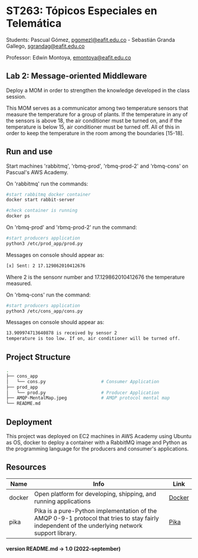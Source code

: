 # ST263: Tópicos Especiales en Telemática
Students: Pascual Gómez, pgomezl@eafit.edu.co - Sebastián Granda Gallego, sgrandag@eafit.edu.co

Professor: Edwin Montoya, emontoya@eafit.edu.co

## Lab 2: Message-oriented Middleware
Deploy a MOM in order to strengthen the knowledge developed in the class session.

This MOM serves as a communicator among two temperature sensors that measure the temperature for a group of plants. If the temperature in any of the sensors is above 18, the air conditioner must be turned on, and if the temperature is below 15, air conditioner must be turned off. All of this in order to keep the temperature in the room among the boundaries [15-18].

## Run and use
Start machines 'rabbitmq', 'rbmq-prod', 'rbmq-prod-2' and 'rbmq-cons' on Pascual's AWS Academy.

On 'rabbitmq' run the commands:
```bash
#start rabbitmq docker container
docker start rabbit-server

#check container is running
docker ps
```

On 'rbmq-prod' and 'rbmq-prod-2' run the command:
```bash
#start producers application
python3 /etc/prod_app/prod.py 
```
Messages on console should appear as:
```bash
[x] Sent: 2 17.129862010412676
```
Where 2 is the sensonr number and 17.129862010412676 the temperature measured.

On 'rbmq-cons' run the command:
```bash
#start producers application
python3 /etc/cons_app/cons.py 
```
Messages on console should appear as:
```bash
13.909974713640878 is received by sensor 2
temperature is too low. If on, air conditioner will be turned off.
```

## Project Structure
 ```bash
.
├── cons_app                                         
│   └── cons.py                     # Consumer Application                                
├── prod_app                        
│   └── prod.py                     # Producer Application
├── AMQP-MentalMap.jpeg             # AMQP protocol mental map
└── README.md  
```

## Deployment
This project was deployed on EC2 machines in AWS Academy using Ubuntu as OS, docker to deploy a container with a RabbitMQ image and Python as the programming language for the producers and consumer's applications.

## Resources
|Name|Info|Link|
|------|-----------|----|
|docker|Open platform for developing, shipping, and running applications|[Docker](https://www.docker.com)|
|pika|Pika is a pure-Python implementation of the AMQP 0-9-1 protocol that tries to stay fairly independent of the underlying network support library.|[Pika](https://pypi.org/project/pika/)|

#### version README.md -> 1.0 (2022-september)

